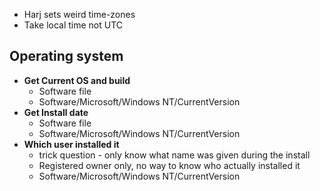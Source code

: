 - Harj sets weird time-zones
- Take local time not UTC
## Operating system
- **Get Current OS and build**
	- Software file
	- Software/Microsoft/Windows NT/CurrentVersion
- **Get Install date**
	- Software file
	- Software/Microsoft/Windows NT/CurrentVersion
- **Which user installed it**
	- trick question - only know what name was given during the install
	- Registered owner only, no way to know who actually installed it
	- Software/Microsoft/Windows NT/CurrentVersion